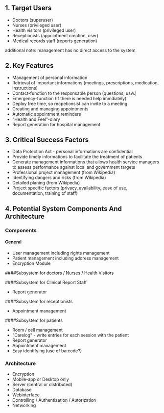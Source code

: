 ## 1. Target Users
- Doctors (superuser)
- Nurses (privileged user)
- Health visitors (privileged user)
- Receptionists (appointment creation, user)
- Medical records staff (reports generation)

additional note:  management has no direct access to the system.

## 2. Key Features
- Management of personal information
- Retrieval of important informations (meetings, prescriptions, medication, instructions)
- Contact-function to the responsable person (questions, usw.)
- Emergency-function (If there is needed help immdiately)
- Deploy free time, so recpetionsist can invite to a meeting
- Creating and managing appointments
- Automatic appointment reminders
- "Health and Feel"-diary
- Report generation for hospital management

## 3. Critical Success Factors
- Data Protection Act - personal informations are confidential
- Provide timely informations to facilitate the treatment of patients
- Generate management informations that allows health service managers to assess performance against local and government targets
- Professional project management (from Wikipedia)
- Identifying dangers and risks (from Wikipedia)
- Detailed planing (from Wikipedia)
- Project specific factors (privacy, availability, ease of use, documentation, training of staff)

## 4. Potential System Components And Architecture

### Components

#### General
- User management including rights management
- Patient management including address management
- Encryption Module

####Subsystem for doctors / Nurses / Health Visitors

####Subsystem for Clinical Report Staff
- Report generator

####Subsystem for receptionists
- Appointment management

####Subsystem for patients

- Room / cell management
- "Carelog" - write entries for each session with the patient
- Report generator
- Appointment management
- Easy identifying (use of barcode?)

### Architecture
- Encryption
- Mobile-app or Desktop only
- Server (central or distributed)
- Database
- Webinterface
- Controlling / Authentization / Autorization
- Networking


